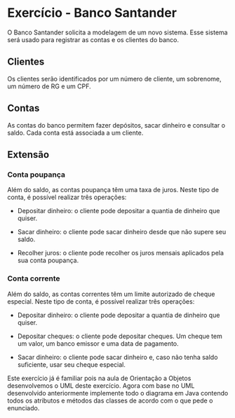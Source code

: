 # Exercício - Banco Santander

O Banco Santander solicita a modelagem de um novo sistema. Esse sistema será
usado para registrar as contas e os clientes do banco.

## Clientes

Os clientes serão identificados por um número de cliente, um
sobrenome, um número de RG e um CPF.

## Contas

As contas do banco permitem fazer depósitos, sacar dinheiro e consultar
o saldo. Cada conta está associada a um cliente.

## Extensão

### Conta poupança

Além do saldo, as contas poupança têm uma taxa de juros.
Neste tipo de conta, é possível realizar três operações:

- Depositar dinheiro: o cliente pode depositar a quantia de dinheiro que
quiser.

- Sacar dinheiro: o cliente pode sacar dinheiro desde que não supere seu
saldo.

- Recolher juros: o cliente pode recolher os juros mensais aplicados pela sua
conta poupança.

### Conta corrente

Além do saldo, as contas correntes têm um limite autorizado de
cheque especial. Neste tipo de conta, é possível realizar três operações:

- Depositar dinheiro: o cliente pode depositar a quantia de dinheiro que
quiser.

- Depositar cheques: o cliente pode depositar cheques. Um cheque tem um valor, um banco emissor e uma data de pagamento.

- Sacar dinheiro: o cliente pode sacar dinheiro e, caso não tenha saldo
suficiente, usar seu cheque especial.

Este exercício já é familiar pois na aula de Orientação a Objetos desenvolvemos
o UML deste exercício. Agora com base no UML desenvolvido anteriormente
implemente todo o diagrama em Java contendo todos os atributos e métodos
das classes de acordo com o que pede o enunciado.
